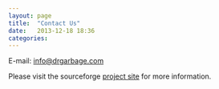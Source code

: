 ```yaml
---
layout: page
title:	"Contact Us"
date:	2013-12-18 18:36
categories:
---
```


E-mail: info@drgarbage.com

Please visit the sourceforge [project site][sourceforge] for more information.

[sourceforge]: http://sourceforge.net/projects/drgarbagetools/

